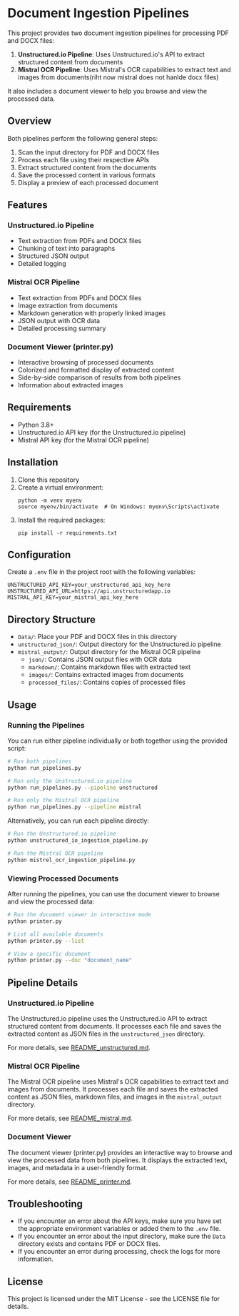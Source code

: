 # Document Ingestion Pipelines

This project provides two document ingestion pipelines for processing PDF and DOCX files:

1. **Unstructured.io Pipeline**: Uses Unstructured.io's API to extract structured content from documents
2. **Mistral OCR Pipeline**: Uses Mistral's OCR capabilities to extract text and images from documents(riht now mistral does not hanlde docx files)

It also includes a document viewer to help you browse and view the processed data.

## Overview

Both pipelines perform the following general steps:
1. Scan the input directory for PDF and DOCX files
2. Process each file using their respective APIs
3. Extract structured content from the documents
4. Save the processed content in various formats
5. Display a preview of each processed document

## Features

### Unstructured.io Pipeline
- Text extraction from PDFs and DOCX files
- Chunking of text into paragraphs
- Structured JSON output
- Detailed logging

### Mistral OCR Pipeline
- Text extraction from PDFs and DOCX files
- Image extraction from documents
- Markdown generation with properly linked images
- JSON output with OCR data
- Detailed processing summary

### Document Viewer (printer.py)
- Interactive browsing of processed documents
- Colorized and formatted display of extracted content
- Side-by-side comparison of results from both pipelines
- Information about extracted images

## Requirements

- Python 3.8+
- Unstructured.io API key (for the Unstructured.io pipeline)
- Mistral API key (for the Mistral OCR pipeline)

## Installation

1. Clone this repository
2. Create a virtual environment:
   ```
   python -m venv myenv
   source myenv/bin/activate  # On Windows: myenv\Scripts\activate
   ```
3. Install the required packages:
   ```
   pip install -r requirements.txt
   ```

## Configuration

Create a `.env` file in the project root with the following variables:

```
UNSTRUCTURED_API_KEY=your_unstructured_api_key_here
UNSTRUCTURED_API_URL=https://api.unstructuredapp.io
MISTRAL_API_KEY=your_mistral_api_key_here
```

## Directory Structure

- `Data/`: Place your PDF and DOCX files in this directory
- `unstructured_json/`: Output directory for the Unstructured.io pipeline
- `mistral_output/`: Output directory for the Mistral OCR pipeline
  - `json/`: Contains JSON output files with OCR data
  - `markdown/`: Contains markdown files with extracted text
  - `images/`: Contains extracted images from documents
  - `processed_files/`: Contains copies of processed files

## Usage

### Running the Pipelines

You can run either pipeline individually or both together using the provided script:

```bash
# Run both pipelines
python run_pipelines.py

# Run only the Unstructured.io pipeline
python run_pipelines.py --pipeline unstructured

# Run only the Mistral OCR pipeline
python run_pipelines.py --pipeline mistral
```

Alternatively, you can run each pipeline directly:

```bash
# Run the Unstructured.io pipeline
python unstructured_io_ingestion_pipeline.py

# Run the Mistral OCR pipeline
python mistrel_ocr_ingestion_pipeline.py
```

### Viewing Processed Documents

After running the pipelines, you can use the document viewer to browse and view the processed data:

```bash
# Run the document viewer in interactive mode
python printer.py

# List all available documents
python printer.py --list

# View a specific document
python printer.py --doc "document_name"
```

## Pipeline Details

### Unstructured.io Pipeline

The Unstructured.io pipeline uses the Unstructured.io API to extract structured content from documents. It processes each file and saves the extracted content as JSON files in the `unstructured_json` directory.

For more details, see [README_unstructured.md](README.md).

### Mistral OCR Pipeline

The Mistral OCR pipeline uses Mistral's OCR capabilities to extract text and images from documents. It processes each file and saves the extracted content as JSON files, markdown files, and images in the `mistral_output` directory.

For more details, see [README_mistral.md](README_mistral.md).

### Document Viewer

The document viewer (printer.py) provides an interactive way to browse and view the processed data from both pipelines. It displays the extracted text, images, and metadata in a user-friendly format.

For more details, see [README_printer.md](README_printer.md).

## Troubleshooting

- If you encounter an error about the API keys, make sure you have set the appropriate environment variables or added them to the `.env` file.
- If you encounter an error about the input directory, make sure the `Data` directory exists and contains PDF or DOCX files.
- If you encounter an error during processing, check the logs for more information.

## License

This project is licensed under the MIT License - see the LICENSE file for details. 